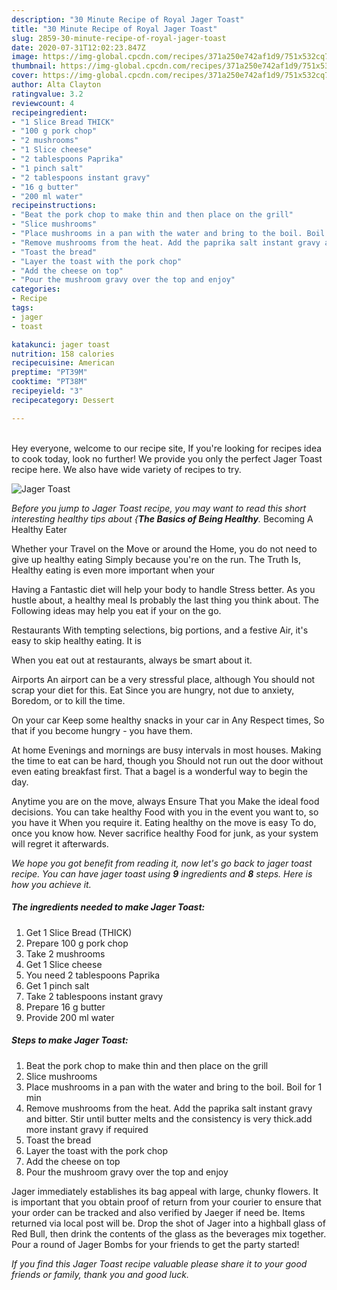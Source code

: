 ```yaml
---
description: "30 Minute Recipe of Royal Jager Toast"
title: "30 Minute Recipe of Royal Jager Toast"
slug: 2859-30-minute-recipe-of-royal-jager-toast
date: 2020-07-31T12:02:23.847Z
image: https://img-global.cpcdn.com/recipes/371a250e742af1d9/751x532cq70/jager-toast-recipe-main-photo.jpg
thumbnail: https://img-global.cpcdn.com/recipes/371a250e742af1d9/751x532cq70/jager-toast-recipe-main-photo.jpg
cover: https://img-global.cpcdn.com/recipes/371a250e742af1d9/751x532cq70/jager-toast-recipe-main-photo.jpg
author: Alta Clayton
ratingvalue: 3.2
reviewcount: 4
recipeingredient:
- "1 Slice Bread THICK"
- "100 g pork chop"
- "2 mushrooms"
- "1 Slice cheese"
- "2 tablespoons Paprika"
- "1 pinch salt"
- "2 tablespoons instant gravy"
- "16 g butter"
- "200 ml water"
recipeinstructions:
- "Beat the pork chop to make thin and then place on the grill"
- "Slice mushrooms"
- "Place mushrooms in a pan with the water and bring to the boil. Boil for 1 min"
- "Remove mushrooms from the heat. Add the paprika salt instant gravy and bitter. Stir until butter melts and the consistency is very thick.add more instant gravy if required"
- "Toast the bread"
- "Layer the toast with the pork chop"
- "Add the cheese on top"
- "Pour the mushroom gravy over the top and enjoy"
categories:
- Recipe
tags:
- jager
- toast

katakunci: jager toast 
nutrition: 158 calories
recipecuisine: American
preptime: "PT39M"
cooktime: "PT38M"
recipeyield: "3"
recipecategory: Dessert

---
```

<br>
Hey everyone, welcome to our recipe site, If you're looking for recipes idea to cook today, look no further! We provide you only the perfect Jager Toast recipe here. We also have wide variety of recipes to try.
<br>


![Jager Toast](https://img-global.cpcdn.com/recipes/371a250e742af1d9/751x532cq70/jager-toast-recipe-main-photo.jpg)

<i>Before you jump to Jager Toast recipe, you may want to read this short interesting healthy tips about {<strong>The Basics of Being Healthy</strong>.</i>
Becoming A Healthy Eater

Whether your Travel on the Move or around the
Home, you do not need to give up healthy eating
Simply because you're on the run. The Truth Is,
Healthy eating is even more important when your


Having a Fantastic diet will help your body to handle
Stress better. As you hustle about, a healthy meal
Is probably the last thing you think about. The
Following ideas may help you eat if your on the go.

Restaurants
With tempting selections, big portions, and a festive
Air, it's easy to skip healthy eating. It is 


When you eat out at restaurants, always be smart
about it.

Airports
An airport can be a very stressful place, although
You should not scrap your diet for this. Eat
Since you are hungry, not due to anxiety,
Boredom, or to kill the time.

On your car
Keep some healthy snacks in your car in Any Respect times,
So that if you become hungry - you have them.

At home
Evenings and mornings are busy intervals in most houses.
Making the time to eat can be hard, though you
Should not run out the door without even eating breakfast
first. 
That a bagel is a wonderful way to begin the day.

Anytime you are on the move, always Ensure That you
Make the ideal food decisions. You can take healthy
Food with you in the event you want to, so you have it
When you require it. Eating healthy on the move is easy
To do, once you know how. Never sacrifice healthy
Food for junk, as your system will regret it afterwards.


<i>We hope you got benefit from reading it, now let's go back to jager toast recipe. You can have jager toast using <strong>9</strong> ingredients and <strong>8</strong> steps. Here is how you achieve it.
</i>

##### The ingredients needed to make Jager Toast:

1. Get 1 Slice Bread (THICK)
1. Prepare 100 g pork chop
1. Take 2 mushrooms
1. Get 1 Slice cheese
1. You need 2 tablespoons Paprika
1. Get 1 pinch salt
1. Take 2 tablespoons instant gravy
1. Prepare 16 g butter
1. Provide 200 ml water


##### Steps to make Jager Toast:

1. Beat the pork chop to make thin and then place on the grill
1. Slice mushrooms
1. Place mushrooms in a pan with the water and bring to the boil. Boil for 1 min
1. Remove mushrooms from the heat. Add the paprika salt instant gravy and bitter. Stir until butter melts and the consistency is very thick.add more instant gravy if required
1. Toast the bread
1. Layer the toast with the pork chop
1. Add the cheese on top
1. Pour the mushroom gravy over the top and enjoy


Jager immediately establishes its bag appeal with large, chunky flowers. It is important that you obtain proof of return from your courier to ensure that your order can be tracked and also verified by Jaeger if need be. Items returned via local post will be. Drop the shot of Jager into a highball glass of Red Bull, then drink the contents of the glass as the beverages mix together. Pour a round of Jager Bombs for your friends to get the party started! 

<i>If you find this Jager Toast recipe valuable please share it to your good friends or family, thank you and good luck.</i>
